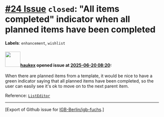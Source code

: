 # [\#24 Issue](https://github.com/IGB-Berlin/igb-fuchs/issues/24) `closed`: "All items completed" indicator when all planned items have been completed
**Labels**: `enhancement`, `wishlist`


#### <img src="https://avatars.githubusercontent.com/u/4613111?u=708742f53b26cb75f2c7a93ee7a7a53abe18ec48&v=4" width="50">[haukex](https://github.com/haukex) opened issue at [2025-06-20 08:20](https://github.com/IGB-Berlin/igb-fuchs/issues/24):

When there are planned items from a template, it would be nice to have a green indicator saying that all planned items have been completed, so the user can easily see it's ok to move on to the next parent item.

Reference: [`ListEditor`](https://github.com/IGB-Berlin/igb-fuchs/blob/f48291113678ccfe4714f12935373919cb45a338/src/editors/list-edit.tsx#L316)




-------------------------------------------------------------------------------



[Export of Github issue for [IGB-Berlin/igb-fuchs](https://github.com/IGB-Berlin/igb-fuchs).]
